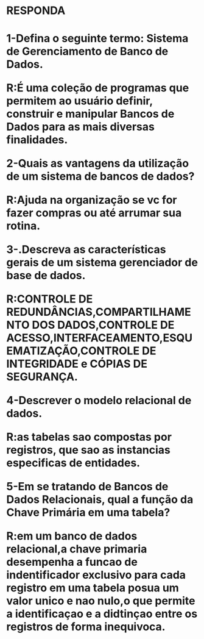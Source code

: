 <h1>RESPONDA<h1>

<p>1-Defina o seguinte termo: Sistema de Gerenciamento de Banco de Dados.<p>

<p>R:É uma coleção de programas que permitem ao usuário definir, construir e manipular Bancos de Dados para as mais diversas finalidades.<p>

<p>2-Quais as vantagens da utilização de um sistema de bancos de dados?<p>

<p>R:Ajuda na organização se  vc for fazer compras ou até arrumar sua rotina.<p>

<p>3-.Descreva as características gerais de um sistema gerenciador de base de dados.<p>

<p>R:CONTROLE DE REDUNDÂNCIAS,COMPARTILHAMENTO DOS DADOS,CONTROLE DE ACESSO,INTERFACEAMENTO,ESQUEMATIZAÇÃO,CONTROLE DE INTEGRIDADE e CÓPIAS DE SEGURANÇA.<p>

<p>4-Descrever o modelo relacional de dados.<p>

<p>R:as tabelas sao compostas por registros, que sao as instancias especificas de entidades.<p>

<p>5-Em se tratando de Bancos de Dados Relacionais, qual a função da Chave Primária em uma tabela?<p>

<p>R:em um banco de dados relacional,a chave primaria  desempenha a funcao de indentificador exclusivo para cada registro em uma tabela posua um valor   unico e nao nulo,o que permite a identificaçao e a didtinçao entre os registros de forma  inequivoca.<p>